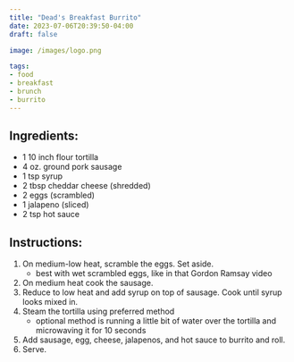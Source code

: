 ```yaml
---
title: "Dead's Breakfast Burrito"
date: 2023-07-06T20:39:50-04:00
draft: false

image: /images/logo.png

tags:
- food
- breakfast
- brunch
- burrito
---
```


## Ingredients:
- 1 10 inch flour tortilla
- 4 oz. ground pork sausage
- 1 tsp syrup
- 2 tbsp cheddar cheese (shredded)
- 2 eggs (scrambled)
- 1 jalapeno (sliced)
- 2 tsp hot sauce

## Instructions:
1. On medium-low heat, scramble the eggs. Set aside.
    - best with wet scrambled eggs, like in that Gordon Ramsay video
1. On medium heat cook the sausage.
1. Reduce to low heat and add syrup on top of sausage. Cook until syrup looks mixed in.
1. Steam the tortilla using preferred method
    - optional method is running a little bit of water over the tortilla and microwaving it for 10 seconds
1. Add sausage, egg, cheese, jalapenos, and hot sauce to burrito and roll.
1. Serve.
